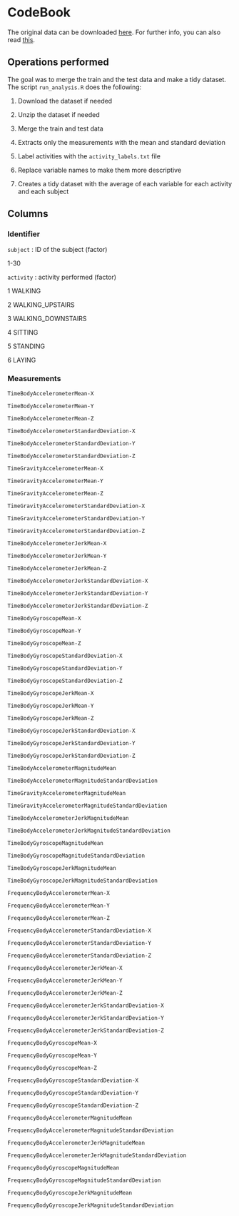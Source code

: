 # CodeBook

The original data can be downloaded [here](https://d396qusza40orc.cloudfront.net/getdata%2Fprojectfiles%2FUCI%20HAR%20Dataset.zip). For further info, you can also read [this](http://archive.ics.uci.edu/ml/datasets/Human+Activity+Recognition+Using+Smartphones).

## Operations performed

The goal was to merge the train and the test data and make a tidy dataset.
The script `run_analysis.R` does the following:

1. Download the dataset if needed

2. Unzip the dataset if needed

3. Merge the train and test data

4. Extracts only the measurements with the mean and standard deviation

5. Label activities with the `activity_labels.txt` file

6. Replace variable names to make them more descriptive
 
7. Creates a tidy dataset with the average of each variable for each activity and each subject

## Columns

### Identifier
`subject` : ID of the subject (factor)

1-30


`activity` : activity performed (factor)

1 WALKING

2 WALKING_UPSTAIRS

3 WALKING_DOWNSTAIRS

4 SITTING

5 STANDING

6 LAYING

### Measurements
`TimeBodyAccelerometerMean-X`

`TimeBodyAccelerometerMean-Y`

`TimeBodyAccelerometerMean-Z`

`TimeBodyAccelerometerStandardDeviation-X`

`TimeBodyAccelerometerStandardDeviation-Y`

`TimeBodyAccelerometerStandardDeviation-Z`

`TimeGravityAccelerometerMean-X`

`TimeGravityAccelerometerMean-Y`

`TimeGravityAccelerometerMean-Z`

`TimeGravityAccelerometerStandardDeviation-X`

`TimeGravityAccelerometerStandardDeviation-Y`

`TimeGravityAccelerometerStandardDeviation-Z`

`TimeBodyAccelerometerJerkMean-X`

`TimeBodyAccelerometerJerkMean-Y`

`TimeBodyAccelerometerJerkMean-Z`

`TimeBodyAccelerometerJerkStandardDeviation-X`

`TimeBodyAccelerometerJerkStandardDeviation-Y`

`TimeBodyAccelerometerJerkStandardDeviation-Z`

`TimeBodyGyroscopeMean-X`

`TimeBodyGyroscopeMean-Y`

`TimeBodyGyroscopeMean-Z`

`TimeBodyGyroscopeStandardDeviation-X`

`TimeBodyGyroscopeStandardDeviation-Y`

`TimeBodyGyroscopeStandardDeviation-Z`

`TimeBodyGyroscopeJerkMean-X`

`TimeBodyGyroscopeJerkMean-Y`

`TimeBodyGyroscopeJerkMean-Z`

`TimeBodyGyroscopeJerkStandardDeviation-X`

`TimeBodyGyroscopeJerkStandardDeviation-Y`

`TimeBodyGyroscopeJerkStandardDeviation-Z`

`TimeBodyAccelerometerMagnitudeMean`

`TimeBodyAccelerometerMagnitudeStandardDeviation`

`TimeGravityAccelerometerMagnitudeMean`

`TimeGravityAccelerometerMagnitudeStandardDeviation`

`TimeBodyAccelerometerJerkMagnitudeMean`

`TimeBodyAccelerometerJerkMagnitudeStandardDeviation`

`TimeBodyGyroscopeMagnitudeMean`

`TimeBodyGyroscopeMagnitudeStandardDeviation`

`TimeBodyGyroscopeJerkMagnitudeMean`

`TimeBodyGyroscopeJerkMagnitudeStandardDeviation`

`FrequencyBodyAccelerometerMean-X`

`FrequencyBodyAccelerometerMean-Y`

`FrequencyBodyAccelerometerMean-Z`

`FrequencyBodyAccelerometerStandardDeviation-X`

`FrequencyBodyAccelerometerStandardDeviation-Y`

`FrequencyBodyAccelerometerStandardDeviation-Z`

`FrequencyBodyAccelerometerJerkMean-X`

`FrequencyBodyAccelerometerJerkMean-Y`

`FrequencyBodyAccelerometerJerkMean-Z`

`FrequencyBodyAccelerometerJerkStandardDeviation-X`

`FrequencyBodyAccelerometerJerkStandardDeviation-Y`

`FrequencyBodyAccelerometerJerkStandardDeviation-Z`

`FrequencyBodyGyroscopeMean-X`

`FrequencyBodyGyroscopeMean-Y`

`FrequencyBodyGyroscopeMean-Z`

`FrequencyBodyGyroscopeStandardDeviation-X`

`FrequencyBodyGyroscopeStandardDeviation-Y`

`FrequencyBodyGyroscopeStandardDeviation-Z`

`FrequencyBodyAccelerometerMagnitudeMean`

`FrequencyBodyAccelerometerMagnitudeStandardDeviation`

`FrequencyBodyAccelerometerJerkMagnitudeMean`

`FrequencyBodyAccelerometerJerkMagnitudeStandardDeviation`

`FrequencyBodyGyroscopeMagnitudeMean`

`FrequencyBodyGyroscopeMagnitudeStandardDeviation`

`FrequencyBodyGyroscopeJerkMagnitudeMean`

`FrequencyBodyGyroscopeJerkMagnitudeStandardDeviation`
